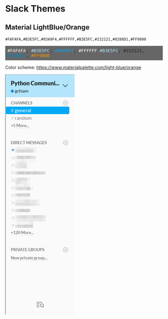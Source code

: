 # Slack Themes


## Material LightBlue/Orange

```
#FAFAFA,#B3E5FC,#03A9F4,#FFFFFF,#B3E5FC,#212121,#0288D1,#FF9800
```
<div style="background-color: #666; padding: 0.5em; font-family:monospace">
<span style="color:#FAFAFA">#FAFAFA</span>,
<span style="color:#B3E5FC">#B3E5FC</span>,
<span style="color:#03A9F4">#03A9F4</span>,
<span style="color:#FFFFFF">#FFFFFF</span>
<span style="color:#B3E5FC">#B3E5FC</span>,
<span style="color:#212121">#212121</span>,
<span style="color:#0288D1">#0288D1</span>,
<span style="color:#FF9800">#FF9800</span>
</div>


Color scheme: https://www.materialpalette.com/light-blue/orange

![Material LightBlue/Orange](https://github.com/gchiam/slack_themes/raw/master/screenshots/slacktheme-lightblue_orange.png "Material LightBlue/Orange")
